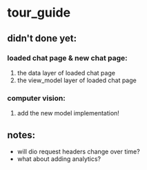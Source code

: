 # tour_guide

## didn't done yet:
### loaded chat page & new chat page:
1. the data layer of loaded chat page
2. the view_model layer of loaded chat page
### computer vision:
1. add the new model implementation!

## notes:
- will dio request headers change over time?
- what about adding analytics?